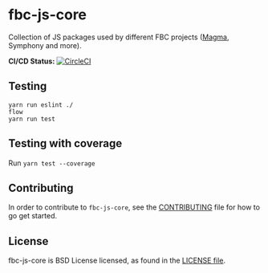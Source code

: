 # fbc-js-core

Collection of JS packages used by different FBC projects ([Magma](https://github.com/magma/magma), Symphony and more). 

**CI/CD Status:** [![CircleCI](https://circleci.com/gh/facebookincubator/fbc-js-core/tree/master.svg?style=svg&circle-token=c1ceb3b7881163df18ea78b1742e6074d3c4fc8f)](https://circleci.com/gh/facebookincubator/fbc-js-core)


## Testing

```
yarn run eslint ./
flow
yarn run test
```

## Testing with coverage

Run `yarn test --coverage`

## Contributing
In order to contribute to `fbc-js-core`, see the [CONTRIBUTING](CONTRIBUTING.md) file for how to go get started.  

## License

fbc-js-core is BSD License licensed, as found in the [LICENSE file](LICENSE).
